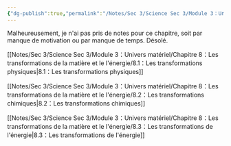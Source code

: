 ```yaml
---
{"dg-publish":true,"permalink":"/Notes/Sec 3/Science Sec 3/Module 3：Univers matériel/Chapitre 8：Les transformations de la matière et le l'énergie/"}
---
```


Malheureusement, je n'ai pas pris de notes pour ce chapitre, soit par manque de motivation ou par manque de temps. Désolé.

[[Notes/Sec 3/Science Sec 3/Module 3：Univers matériel/Chapitre 8：Les transformations de la matière et le l'énergie/8.1：Les transformations physiques\|8.1：Les transformations physiques]]

[[Notes/Sec 3/Science Sec 3/Module 3：Univers matériel/Chapitre 8：Les transformations de la matière et le l'énergie/8.2：Les transformations chimiques\|8.2：Les transformations chimiques]]

[[Notes/Sec 3/Science Sec 3/Module 3：Univers matériel/Chapitre 8：Les transformations de la matière et le l'énergie/8.3：Les transformations de l'énergie\|8.3：Les transformations de l'énergie]]

